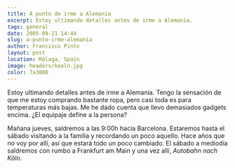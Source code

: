 ```yaml
---
title: A punto de irme a Alemania
excerpt: Estoy ultimando detalles antes de irme a Alemania.
tags: general
date: 2005-09-21 14:44
slug: a-punto-irme-alemania
author: Francisco Pinto
layout: post
location: Málaga, Spain
image: headers/koeln.jpg
color: 7a3000
---
```


Estoy ultimando detalles antes de irme a Alemania. Tengo la sensación de que me estoy comprando bastante ropa, pero casi toda es para temperaturas más bajas. Me he dado cuenta que llevo demasiados gadgets encima. ¿El equipaje define a la persona?

Mañana jueves, saldremos a las 9:00h hacia Barcelona. Estaremos hasta el sábado visitando a la familia y recordando un poco aquello. Hace años que no voy por allí, así que estará todo un poco cambiado. El sábado a mediodía saldremos con rumbo a Frankfurt am Main y una vez allí, *Autobahn nach Köln*.